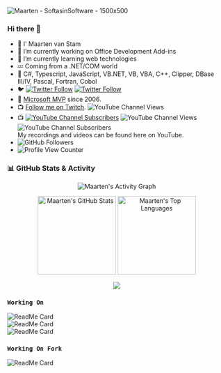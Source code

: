 ![Maarten - SoftasinSoftware - 1500x500](https://user-images.githubusercontent.com/5305682/216095703-0117b759-825a-4115-a9b8-14c4a8736255.jpg)

### Hi there 👋
- 🤡 I' Maarten van Stam
- 🔭 I’m currently working on Office Development Add-ins
- 🌱 I’m currently learning web technologies
- 💤 Coming from a .NET/COM world
- 💬 C#, Typescript, JavaScript, <span>VB.NET</span>, VB, VBA, C++, Clipper, DBase III/IV, Pascal, Fortran, Cobol
- 🐦 [![Twitter Follow](https://img.shields.io/twitter/follow/aafvstam?color=%231DA1F2&logo=twitter&style=flat-square)](https://www.twitter.com/aafvstam) [![Twitter Follow](https://img.shields.io/badge/follow-%40aafvstam-1DA1F2?logo=twitter&style=social)](https://twitter.com/aafvstam)
- 🥇 [Microsoft MVP](https://mvp.microsoft.com/en-us/PublicProfile/33535?fullName=Maarten%20van%20Stam) since 2006.
- 📺 [Follow me on Twitch](https://twitch.tv/softasinsoftware).  <img alt="YouTube Channel Views" src="https://img.shields.io/twitch/status/softasinsoftware?style=social">
- 📺 [![YouTube Channel Subscribers](https://img.shields.io/youtube/channel/subscribers/UCbB7aNtJUfpbQMbSwdRdpzw?color=%23FF0000&label=Subscribe%20on%20YouTube&logo=youtube&style=flat-square)](https://www.youtube.com/c/SoftAsInSoftware?sub_confirmation=1) <img alt="YouTube Channel Views" src="https://img.shields.io/youtube/channel/views/UCbB7aNtJUfpbQMbSwdRdpzw"> <img alt="YouTube Channel Subscribers" src="https://img.shields.io/youtube/channel/subscribers/UCbB7aNtJUfpbQMbSwdRdpzw"><br />My recordings and videos can be found here on YouTube. 
- <img alt="GitHub Followers" src="https://img.shields.io/github/followers/aafvstam?style=social"> 
- ![Profile View Counter](https://komarev.com/ghpvc/?username=aafvstam)

### 📊 GitHub Stats & Activity

<p align="center">
    <img src="https://github-readme-activity-graph.vercel.app/graph?username=aafvstam&theme=github-compact" alt="Maarten's Activity Graph"/>
</p>

<p align="center">
    <img height="180" src="https://github-readme-stats.vercel.app/api?username=aafvstam&theme=dark&show_icons=true" alt="Maarten's GitHub Stats"/>
    <img height="180" src="https://github-readme-stats.vercel.app/api/top-langs?username=aafvstam&layout=compact&langs_count=8&card_width=320&theme=dark" alt="Maarten's Top Languages"/>
</p>

<p align="center">
  <img align="center" src="https://github-readme-streak-stats-eight.vercel.app/?user=aafvstam&theme=dark" />
<p/>

### `Working On`

![ReadMe Card](https://github-readme-stats.vercel.app/api/pin/?username=aafvstam&repo=Blazor.PowerPoint.AddIn&theme=dark)  
![ReadMe Card](https://github-readme-stats.vercel.app/api/pin/?username=OfficeDev&repo=Office-Add-in-samples&theme=dark)  
![ReadMe Card](https://github-readme-stats.vercel.app/api/pin/?username=aafvstam&repo=softasinsoftware.com&theme=dark)

### `Working On Fork`

![ReadMe Card](https://github-readme-stats.vercel.app/api/pin/?username=aafvstam&repo=PnP-OfficeAddins&theme=dark)

<!-- Info -->
<!-- https://github.com/anuraghazra/github-readme-stats -->
